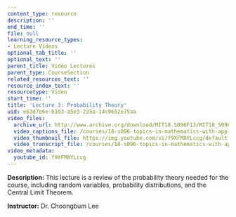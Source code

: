 ```yaml
---
content_type: resource
description: ''
end_time: ''
file: null
learning_resource_types:
- Lecture Videos
optional_tab_title: ''
optional_text: ''
parent_title: Video Lectures
parent_type: CourseSection
related_resources_text: ''
resource_index_text: ''
resourcetype: Video
start_time: ''
title: 'Lecture 3: Probability Theory'
uid: e63d7e6e-b103-a5e3-235a-14c0652e75aa
video_files:
  archive_url: http://www.archive.org/download/MIT18.S096F13/MIT18_S096F13_lec03_300k.mp4
  video_captions_file: /courses/18-s096-topics-in-mathematics-with-applications-in-finance-fall-2013/1ae1e661f1ef5e848fb433b9e6f786a7_f9XFM8YLccg.vtt
  video_thumbnail_file: https://img.youtube.com/vi/f9XFM8YLccg/default.jpg
  video_transcript_file: /courses/18-s096-topics-in-mathematics-with-applications-in-finance-fall-2013/6ccec1c3613c5e9072e0908088920256_f9XFM8YLccg.pdf
video_metadata:
  youtube_id: f9XFM8YLccg
---
```


**Description:** This lecture is a review of the probability theory needed for the course, including random variables, probability distributions, and the Central Limit Theorem.

**Instructor:** Dr. Choongbum Lee